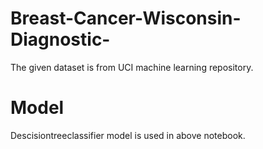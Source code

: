 # Breast-Cancer-Wisconsin-Diagnostic-
The given dataset is from UCI machine learning repository.
# Model
Descisiontreeclassifier model is used in above notebook. 
